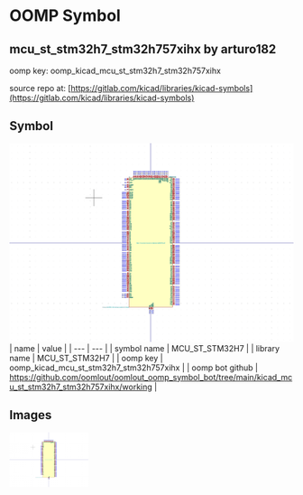 # OOMP Symbol  
## mcu_st_stm32h7_stm32h757xihx  by arturo182  
  
oomp key: oomp_kicad_mcu_st_stm32h7_stm32h757xihx  
  
source repo at: [https://gitlab.com/kicad/libraries/kicad-symbols](https://gitlab.com/kicad/libraries/kicad-symbols)  
## Symbol  
  
[![working.png](working_600.png)](working.png)  
| name | value | 
| --- | --- | 
| symbol name | MCU_ST_STM32H7 | 
| library name | MCU_ST_STM32H7 | 
| oomp key | oomp_kicad_mcu_st_stm32h7_stm32h757xihx | 
| oomp bot github | https://github.com/oomlout/oomlout_oomp_symbol_bot/tree/main/kicad_mcu_st_stm32h7_stm32h757xihx/working | 
## Images  
  
[![working.png](working_140.png)](working.png)  
